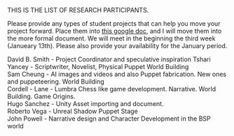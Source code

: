 THIS IS THE LIST OF RESEARCH PARTICIPANTS.

Please provide any types of student projects that can help you move your project forward.  Place them into [this google doc](https://docs.google.com/document/d/1gN0XbNNynq8He-_Xhljdxmb7D4GwhCgbcc2bsW0RzI4/edit?usp=sharing), and I will move them into the more formal document.  We will meet in the beginning the third week (Janueary 13th).  Please also provide your availability for the January period.

David B. Smith - Project Coordinator and speculative inspiration
Tshari Yancey  -  Scriptwriter, Novelist, Physical Puppet World Building  
Sam Cheung  -  AI images and videos and also Puppet fabrication.  New ones and puppeteering. World Building  
Cordell - Lane - Lumbra Chess like game development. Narrative. World Building.  Game Origins.  
Hugo Sanchez - Unity Asset importing and document.  
Roberto Vega  -  Unreal Shadow Puppet Stage  
John Powell - Narrative design and Character Development in the BSP world
